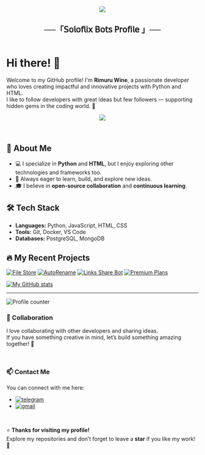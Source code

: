<p align="center">
  <img src="https://readme-typing-svg.herokuapp.com?color=DC143C&center=true&lines=Welcome+to+My+GitHub+Profile;Exploring+the+world+of+code;Sharing+my+projects+and+learnings;Enjoy+your+stay!&width=600&height=180">
</p>

<h2 align="center">
    ──「𝖲𝗈𝗅𝗈𝖿𝗅𝗂𝗑 𝖡𝗈𝗍𝗌 𝖯𝗋𝗈𝖿𝗂𝗅𝖾 」──
</h2>

<div style="display: flex;">
  <div style="flex: 1;">

# Hi there! 👋

Welcome to my GitHub profile! I'm **Rimuru Wine**, a passionate developer who loves creating impactful and innovative projects with Python and HTML.  
I like to follow developers with great ideas but few followers — supporting hidden gems in the coding world. 💎

<p align="center">
<img src="https://graph.org/file/fdc47d088a48eb981c713.jpg">
</p>

<br>

## 🌟 About Me

- 💻 I specialize in **Python** and **HTML**, but I enjoy exploring other technologies and frameworks too.  
- 🚀 Always eager to learn, build, and explore new ideas.  
- 🎓 I believe in **open-source collaboration** and **continuous learning**.

## 🛠️ Tech Stack

- **Languages:** Python, JavaScript, HTML, CSS  
- **Tools:** Git, Docker, VS Code  
- **Databases:** PostgreSQL, MongoDB  

## 🔥 My Recent Projects

[![File Store](https://github-readme-stats.vercel.app/api/pin?username=Soloflix-bots&theme=github_dark&hide_border=true&repo=filestore)](https://github.com/Soloflix-bots/filestore)
[![AutoRename](https://github-readme-stats.vercel.app/api/pin?username=Soloflix-bots&theme=github_dark&hide_border=true&repo=auto-rename-bot)](https://github.com/Soloflix-bots/auto-rename-bot)
[![Links Share Bot](https://github-readme-stats.vercel.app/api/pin?username=Soloflix-bots&theme=github_dark&hide_border=true&repo=Links-Share-Bot)](https://github.com/Soloflix-bots/Links-Share-Bot)
[![Premium Plans](https://github-readme-stats.vercel.app/api/pin?username=Soloflix-bots&theme=github_dark&hide_border=true&repo=Premium-Plans)](https://github.com/Soloflix-bots/Premium-Plans)

[![My GitHub stats](https://github-readme-stats.vercel.app/api?username=Soloflix-bots&show_icons=true&theme=github_dark&hide_border=true)](https://github.com/Soloflix-bots/github-readme-stats)

---

![Profile counter](https://moe-counter.glitch.me/get/@soloflix-bots)

### 🤝 Collaboration

I love collaborating with other developers and sharing ideas.  
If you have something creative in mind, let’s build something amazing together! 💫

<br>

### 📫 Contact Me

You can connect with me here:

- [![telegram](https://img.shields.io/badge/Rimuru_Wine-Telegram-blue?style=for-the-badge&logo=telegram)](https://t.me/cosmic_freak)
- [![gmail](https://img.shields.io/badge/Soloflix_Bots-Gmail-red?style=for-the-badge&logo=gmail)](mailto:soloflix.bots@gmail.com)

<br>

⭐ **Thanks for visiting my profile!**  
Explore my repositories and don’t forget to leave a **star** if you like my work! 🌟
